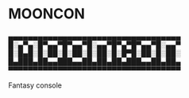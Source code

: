 # MOONCON
▄▄▄▄▄▄▄▄▄▄▄▄▄▄▄▄▄▄▄▄▄▄▄▄▄▄▄▄▄▄▄▄▄▄▄
█░▄▀▄░█▀▄▄▀█▀▄▄▀█░▄▄▀█▀▄▀█▀▄▄▀█░▄▄▀
█░█▄█░█░██░█░██░█░██░█░█▀█░██░█░██░
█▄███▄██▄▄███▄▄██▄██▄██▄███▄▄██▄██▄
▀▀▀▀▀▀▀▀▀▀▀▀▀▀▀▀▀▀▀▀▀▀▀▀▀▀▀▀▀▀▀▀▀▀▀

Fantasy console
